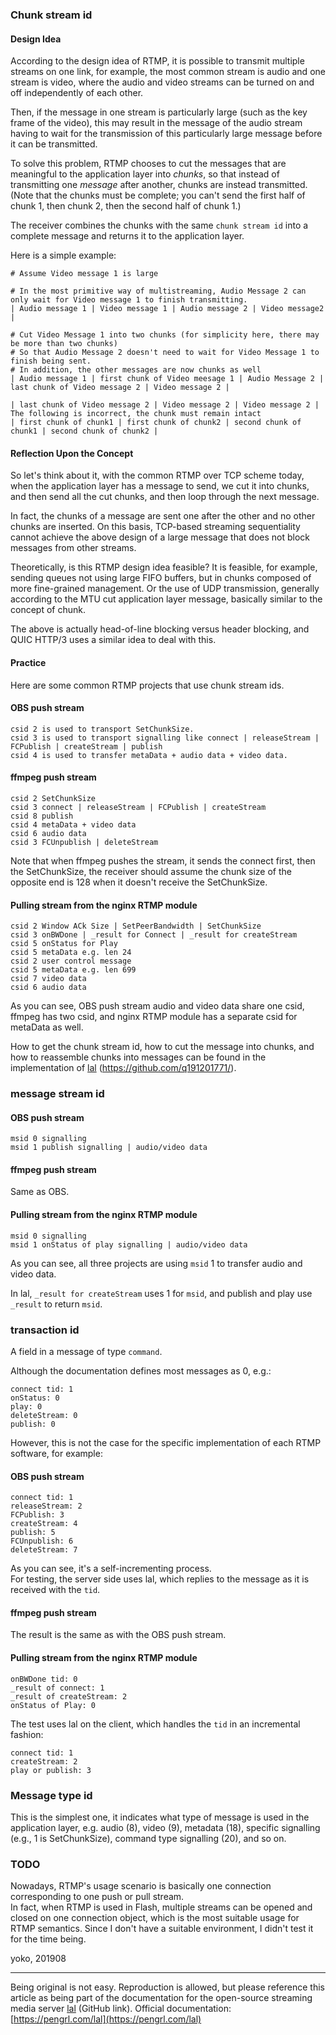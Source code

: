### Chunk stream id

#### Design Idea

According to the design idea of RTMP, it is possible to transmit multiple streams on one link, for example, the most common stream is audio and one stream is video, where the audio and video streams can be turned on and off independently of each other.

Then, if the message in one stream is particularly large (such as the key frame of the video), this may result in the message of the audio stream having to wait for the transmission of this particularly large message before it can be transmitted.

To solve this problem, RTMP chooses to cut the messages that are meaningful to the application layer into *chunks*, so that instead of transmitting one *message* after another, chunks are instead transmitted.  
(Note that the chunks must be complete; you can't send the first half of chunk 1, then chunk 2, then the second half of chunk 1.)

The receiver combines the chunks with the same `chunk stream id` into a complete message and returns it to the application layer.

Here is a simple example:

```
# Assume Video message 1 is large

# In the most primitive way of multistreaming, Audio Message 2 can only wait for Video message 1 to finish transmitting.
| Audio message 1 | Video message 1 | Audio message 2 | Video message2 |

# Cut Video Message 1 into two chunks (for simplicity here, there may be more than two chunks)
# So that Audio Message 2 doesn't need to wait for Video Message 1 to finish being sent.
# In addition, the other messages are now chunks as well
| Audio message 1 | first chunk of Video meesage 1 | Audio Message 2 | last chunk of Video message 2 | Video message 2 |

| last chunk of Video message 2 | Video message 2 | Video message 2 | The following is incorrect, the chunk must remain intact
| first chunk of chunk1 | first chunk of chunk2 | second chunk of chunk1 | second chunk of chunk2 |
```

#### Reflection Upon the Concept

So let's think about it, with the common RTMP over TCP scheme today, when the application layer has a message to send, we cut it into chunks, and then send all the cut chunks, and then loop through the next message.

In fact, the chunks of a message are sent one after the other and no other chunks are inserted. On this basis, TCP-based streaming sequentiality cannot achieve the above design of a large message that does not block messages from other streams.

Theoretically, is this RTMP design idea feasible? It is feasible, for example, sending queues not using large FIFO buffers, but in chunks composed of more fine-grained management. Or the use of UDP transmission, generally according to the MTU cut application layer message, basically similar to the concept of chunk.

The above is actually head-of-line blocking versus header blocking, and QUIC HTTP/3 uses a similar idea to deal with this.


#### Practice

Here are some common RTMP projects that use chunk stream ids.

#### OBS push stream

```
csid 2 is used to transport SetChunkSize.
csid 3 is used to transport signalling like connect | releaseStream | FCPublish | createStream | publish
csid 4 is used to transfer metaData + audio data + video data.
```

#### ffmpeg push stream

```
csid 2 SetChunkSize
csid 3 connect | releaseStream | FCPublish | createStream
csid 8 publish
csid 4 metaData + video data
csid 6 audio data
csid 3 FCUnpublish | deleteStream
```

Note that when ffmpeg pushes the stream, it sends the connect first, then the SetChunkSize, the receiver should assume the chunk size of the opposite end is 128 when it doesn't receive the SetChunkSize.

#### Pulling stream from the nginx RTMP module

```
csid 2 Window ACk Size | SetPeerBandwidth | SetChunkSize
csid 3 onBWDone | _result for Connect | _result for createStream
csid 5 onStatus for Play
csid 5 metaData e.g. len 24
csid 2 user control message
csid 5 metaData e.g. len 699
csid 7 video data
csid 6 audio data
```

As you can see, OBS push stream audio and video data share one csid, ffmpeg has two csid, and nginx RTMP module has a separate csid for metaData as well.

How to get the chunk stream id, how to cut the message into chunks, and how to reassemble chunks into messages can be found in the implementation of [lal](https://github.com/q191201771/lal) (https://github.com/q191201771/).

### message stream id

#### OBS push stream

```
msid 0 signalling
msid 1 publish signalling | audio/video data
```

#### ffmpeg push stream

Same as OBS.

#### Pulling stream from the nginx RTMP module

```
msid 0 signalling
msid 1 onStatus of play signalling | audio/video data
```

As you can see, all three projects are using `msid` 1 to transfer audio and video data.

In lal, `_result for createStream` uses 1 for `msid`, and publish and play use `_result` to return `msid`.

### transaction id

A field in a message of type `command`.

Although the documentation defines most messages as 0, e.g.:

```
connect tid: 1
onStatus: 0
play: 0
deleteStream: 0
publish: 0
```

However, this is not the case for the specific implementation of each RTMP software, for example:

#### OBS push stream

```
connect tid: 1
releaseStream: 2
FCPublish: 3
createStream: 4
publish: 5
FCUnpublish: 6
deleteStream: 7
```

As you can see, it's a self-incrementing process.  
For testing, the server side uses lal, which replies to the message as it is received with the `tid`.

#### ffmpeg push stream

The result is the same as with the OBS push stream.

#### Pulling stream from the nginx RTMP module

```
onBWDone tid: 0
_result of connect: 1
_result of createStream: 2
onStatus of Play: 0
```

The test uses lal on the client, which handles the `tid` in an incremental fashion:

```
connect tid: 1
createStream: 2
play or publish: 3
```

### Message type id

This is the simplest one, it indicates what type of message is used in the application layer, e.g. audio (8), video (9), metadata (18), specific signalling (e.g., 1 is SetChunkSize), command type signalling (20), and so on.

### TODO

Nowadays, RTMP's usage scenario is basically one connection corresponding to one push or pull stream.  
In fact, when RTMP is used in Flash, multiple streams can be opened and closed on one connection object, which is the most suitable usage for RTMP semantics. Since I don't have a suitable environment, I didn't test it for the time being.

yoko, 201908

---

Being original is not easy. Reproduction is allowed, but please reference this article as being part of the documentation for the open-source streaming media server [lal](https://github.com/q191201771/lal) (GitHub link).   Official documentation: [https://pengrl.com/lal](https://pengrl.com/lal)
